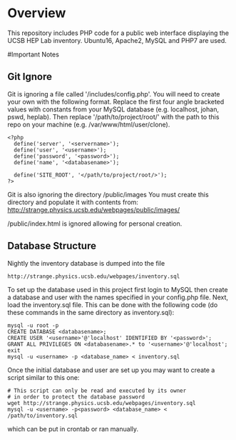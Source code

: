 # Overview
This repository includes PHP code for a public web interface displaying the UCSB HEP Lab inventory. Ubuntu16, Apache2, MySQL and PHP7 are used.

#Important Notes

## Git Ignore

Git is ignoring a file called '/includes/config.php'. You will need to create your own with the following format. 
    Replace the first four angle bracketed values with constants from your MySQL database (e.g. localhost, johan, pswd, heplab).
    Then replace '/path/to/project/root/' with the path to this repo on your machine (e.g. /var/www/html/user/clone).


```
<?php
  define('server', '<servername>');
  define('user', '<username>');
  define('password', '<password>');
  define('name', '<databasename>');
  
  define('SITE_ROOT', '</path/to/project/root/>');
?>
```

Git is also ignoring the directory /public/images
  You must create this directory and populate it with contents from:
   http://strange.physics.ucsb.edu/webpages/public/images/
   

/public/index.html is ignored allowing for personal creation.
   
## Database Structure
Nightly the inventory database is dumped into the file

```
http://strange.physics.ucsb.edu/webpages/inventory.sql
```

To set up the database used in this project first login to MySQL then create a database and user with the names specified in your config.php file. Next, load the inventory.sql file. This can be done with the following code (do these commands in the same directory as inventory.sql):

```
mysql -u root -p
CREATE DATABASE <databasename>;
CREATE USER '<username>'@'localhost' IDENTIFIED BY '<password>';
GRANT ALL PRIVILEGES ON <databasename>.* to '<username>'@'localhost';
exit
mysql -u <username> -p <database_name> < inventory.sql
```

Once the initial database and user are set up you may want to create a script similar to this one:

```
# This script can only be read and executed by its owner 
# in order to protect the database password
wget http://strange.physics.ucsb.edu/webpages/inventory.sql
mysql -u <username> -p<password> <database_name> < /path/to/inventory.sql
```
which can be put in crontab or ran manually.
